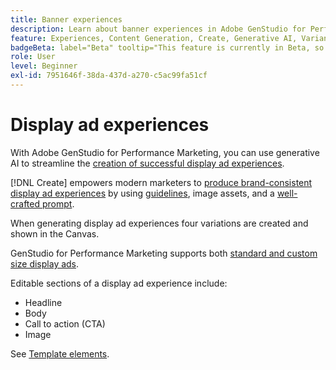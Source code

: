 ```yaml
---
title: Banner experiences
description: Learn about banner experiences in Adobe GenStudio for Performance Marketing.
feature: Experiences, Content Generation, Create, Generative AI, Variant Generation
badgeBeta: label="Beta" tooltip="This feature is currently in Beta, so some functionality may be limited or subject to change."
role: User
level: Beginner
exl-id: 7951646f-38da-437d-a270-c5ac99fa51cf
---
```

# Display ad experiences

With Adobe GenStudio for Performance Marketing, you can use generative AI to streamline the [creation of successful display ad experiences](/help/user-guide/create/create-display-ad.md).

[!DNL Create] empowers modern marketers to [produce brand-consistent display ad experiences](/help/user-guide/create/create-display-ad.md) by using [guidelines](/help/user-guide/guidelines/overview.md), image assets, and a [well-crafted prompt](/help/user-guide/effective-prompts.md).

When generating display ad experiences four variations are created and shown in the Canvas.

GenStudio for Performance Marketing supports both [standard and custom size display ads](/help/user-guide/content/best-practices-for-templates.md#follow-channel-specific-template-guidelines).

Editable sections of a display ad experience include:

* Headline
* Body
* Call to action (CTA)
* Image

See [Template elements](/help/user-guide/content/use-templates.md#template-elements).

<!-- ## Character counts

After you generate a set of display ad variants, you can see the character count displayed for each section. Hover over or click into a generated section, such as the subject line or the body, and see the section name and character count for that section.

![Character count](/help/assets/character-count.png){width="500" zoomable="yes"} -->

